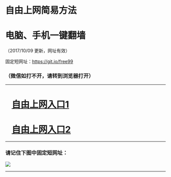 ﻿# 自由上网简易方法

# 电脑、手机一键翻墙

（2017/10/09 更新，网址有效）

固定短网址：https://git.io/free99

### （微信如打不开，请转到浏览器打开）


***





# &nbsp;&nbsp; <a href="http://ft557812564.fwq-tz-1001.info/fwqtz01.html?t=100900119450 " target="_blank">自由上网入口1</a>
# &nbsp;&nbsp; <a href="http://ft100026284.fwq-tz-1002.info/fwqtz02.html?t=100900120220 " target="_blank">自由上网入口2</a>
***

### 请记住下图中固定短网址：

<img src="https://s3-us-west-2.amazonaws.com/fwq-1001/yjfq-20170905okok.png" /> 


***

